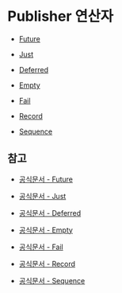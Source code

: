 # Publisher 연산자

- [Future]()

- [Just]()

- [Deferred]()

- [Empty]()

- [Fail]()

- [Record]()

- [Sequence]()

## 참고

- [공식문서 - Future](https://developer.apple.com/documentation/combine/future)

- [공식문서 - Just](https://developer.apple.com/documentation/combine/just)

- [공식문서 - Deferred](https://developer.apple.com/documentation/combine/deferred)

- [공식문서 - Empty](https://developer.apple.com/documentation/combine/empty)

- [공식문서 - Fail](https://developer.apple.com/documentation/combine/fail)

- [공식문서 - Record](https://developer.apple.com/documentation/combine/record)

- [공식문서 - Sequence](https://developer.apple.com/documentation/combine/publishers/sequence)
